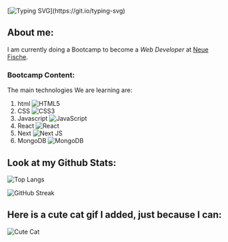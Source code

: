 [![Typing SVG](https://readme-typing-svg.demolab.com?font=Fira+Code&weight=800&size=30&pause=1000&color=068523&background=53FFE100&center=true&vCenter=true&repeat=false&random=false&width=435&lines=Welcome+to+my+profile!)](https://git.io/typing-svg)

## About me:
I am currently doing a Bootcamp to become a *Web Developer* at <a href="https://www.neuefische.de/">Neue Fische</a>.
### Bootcamp Content:
The main technologies We are learning are:
1. html ![HTML5](https://img.shields.io/badge/html5-%23E34F26.svg?style=for-the-badge&logo=html5&logoColor=white)
2. CSS ![CSS3](https://img.shields.io/badge/css3-%231572B6.svg?style=for-the-badge&logo=css3&logoColor=white)
3. Javascript ![JavaScript](https://img.shields.io/badge/javascript-%23323330.svg?style=for-the-badge&logo=javascript&logoColor=%23F7DF1E)
4. React ![React](https://img.shields.io/badge/react-%2320232a.svg?style=for-the-badge&logo=react&logoColor=%2361DAFB)
5. Next ![Next JS](https://img.shields.io/badge/Next-black?style=for-the-badge&logo=next.js&logoColor=white)
6. MongoDB ![MongoDB](https://img.shields.io/badge/MongoDB-%234ea94b.svg?style=for-the-badge&logo=mongodb&logoColor=white)

## Look at my Github Stats:

![Top Langs](https://github-readme-stats.vercel.app/api/top-langs/?username=Bruno0221&layout=compact&theme=shadow_green)

![GitHub Streak](https://streak-stats.demolab.com?user=Bruno0221&theme=shadow_green&border_radius=5&date_format=j%2Fn%5B%2FY%5)

## Here is a cute cat gif I added, just because I can:
![Cute Cat](https://media.giphy.com/media/vFKqnCdLPNOKc/giphy.gif)

